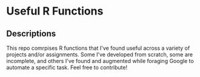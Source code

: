 # Useful R Functions

## Descriptions

This repo comrpises R functions that I've found useful across a variety of projects and/or assignments. Some I've developed from scratch, some are incomplete, and others I've found and augmented while foraging Google to automate a specific task. Feel free to contribute!
